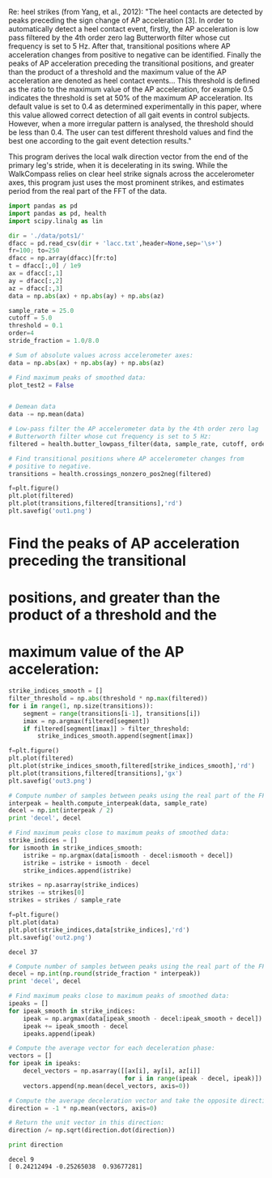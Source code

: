 
Re: heel strikes (from Yang, et al., 2012): "The heel contacts are
detected by peaks preceding the sign change of AP acceleration [3]. In
order to automatically detect a heel contact event, firstly, the AP
acceleration is low pass filtered by the 4th order zero lag
Butterworth filter whose cut frequency is set to 5 Hz.  After that,
transitional positions where AP acceleration changes from positive to
negative can be identified. Finally the peaks of AP acceleration
preceding the transitional positions, and greater than the product of
a threshold and the maximum value of the AP acceleration are denoted
as heel contact events...  This threshold is defined as the ratio to
the maximum value of the AP acceleration, for example 0.5 indicates
the threshold is set at 50% of the maximum AP acceleration. Its
default value is set to 0.4 as determined experimentally in this
paper, where this value allowed correct detection of all gait events
in control subjects. However, when a more irregular pattern is
analysed, the threshold should be less than 0.4. The user can test
different threshold values and find the best one according to the gait
event detection results."

This program derives the local walk direction vector from the end of
the primary leg's stride, when it is decelerating in its swing.  While
the WalkCompass relies on clear heel strike signals across the
accelerometer axes, this program just uses the most prominent strikes,
and estimates period from the real part of the FFT of the data.



```python
import pandas as pd
import pandas as pd, health
import scipy.linalg as lin

dir = './data/pots1/'
dfacc = pd.read_csv(dir + 'lacc.txt',header=None,sep='\s+')
fr=100; to=250
dfacc = np.array(dfacc)[fr:to]
t = dfacc[:,0] / 1e9
ax = dfacc[:,1]
ay = dfacc[:,2]
az = dfacc[:,3]
data = np.abs(ax) + np.abs(ay) + np.abs(az)

sample_rate = 25.0
cutoff = 5.0
threshold = 0.1
order=4
stride_fraction = 1.0/8.0
```

```python
# Sum of absolute values across accelerometer axes:
data = np.abs(ax) + np.abs(ay) + np.abs(az)

# Find maximum peaks of smoothed data:
plot_test2 = False


# Demean data
data -= np.mean(data)

# Low-pass filter the AP accelerometer data by the 4th order zero lag
# Butterworth filter whose cut frequency is set to 5 Hz:
filtered = health.butter_lowpass_filter(data, sample_rate, cutoff, order)

# Find transitional positions where AP accelerometer changes from
# positive to negative.
transitions = health.crossings_nonzero_pos2neg(filtered)

f=plt.figure()
plt.plot(filtered)
plt.plot(transitions,filtered[transitions],'rd')
plt.savefig('out1.png')
```


# Find the peaks of AP acceleration preceding the transitional
# positions, and greater than the product of a threshold and the
# maximum value of the AP acceleration:

```python
strike_indices_smooth = []
filter_threshold = np.abs(threshold * np.max(filtered))
for i in range(1, np.size(transitions)):
    segment = range(transitions[i-1], transitions[i])
    imax = np.argmax(filtered[segment])
    if filtered[segment[imax]] > filter_threshold:
        strike_indices_smooth.append(segment[imax])

f=plt.figure()
plt.plot(filtered)
plt.plot(strike_indices_smooth,filtered[strike_indices_smooth],'rd')
plt.plot(transitions,filtered[transitions],'gx')
plt.savefig('out3.png')

# Compute number of samples between peaks using the real part of the FFT:
interpeak = health.compute_interpeak(data, sample_rate)
decel = np.int(interpeak / 2)
print 'decel', decel

# Find maximum peaks close to maximum peaks of smoothed data:
strike_indices = []
for ismooth in strike_indices_smooth:
    istrike = np.argmax(data[ismooth - decel:ismooth + decel])
    istrike = istrike + ismooth - decel
    strike_indices.append(istrike)

strikes = np.asarray(strike_indices)
strikes -= strikes[0]
strikes = strikes / sample_rate

f=plt.figure()
plt.plot(data)
plt.plot(strike_indices,data[strike_indices],'rd')
plt.savefig('out2.png')
```

```text
decel 37
```

```python
# Compute number of samples between peaks using the real part of the FFT:
decel = np.int(np.round(stride_fraction * interpeak))
print 'decel', decel

# Find maximum peaks close to maximum peaks of smoothed data:
ipeaks = []
for ipeak_smooth in strike_indices:
    ipeak = np.argmax(data[ipeak_smooth - decel:ipeak_smooth + decel])
    ipeak += ipeak_smooth - decel
    ipeaks.append(ipeak)

# Compute the average vector for each deceleration phase:
vectors = []
for ipeak in ipeaks:
    decel_vectors = np.asarray([[ax[i], ay[i], az[i]]
                                for i in range(ipeak - decel, ipeak)])
    vectors.append(np.mean(decel_vectors, axis=0))

# Compute the average deceleration vector and take the opposite direction:
direction = -1 * np.mean(vectors, axis=0)

# Return the unit vector in this direction:
direction /= np.sqrt(direction.dot(direction))

print direction
```

```text
decel 9
[ 0.24212494 -0.25265038  0.93677281]
```















